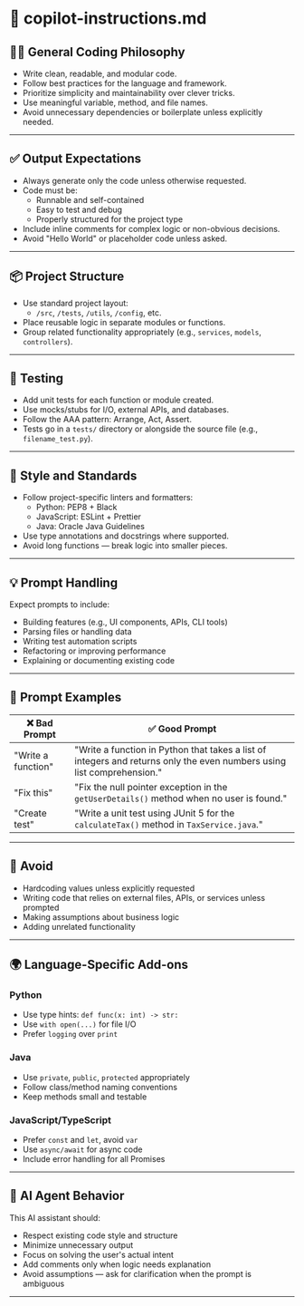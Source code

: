 # 🧠 copilot-instructions.md

## 👨‍💻 General Coding Philosophy

- Write clean, readable, and modular code.
- Follow best practices for the language and framework.
- Prioritize simplicity and maintainability over clever tricks.
- Use meaningful variable, method, and file names.
- Avoid unnecessary dependencies or boilerplate unless explicitly needed.

---

## ✅ Output Expectations

- Always generate only the code unless otherwise requested.
- Code must be:
  - Runnable and self-contained
  - Easy to test and debug
  - Properly structured for the project type
- Include inline comments for complex logic or non-obvious decisions.
- Avoid "Hello World" or placeholder code unless asked.

---

## 📦 Project Structure

- Use standard project layout:
  - `/src`, `/tests`, `/utils`, `/config`, etc.
- Place reusable logic in separate modules or functions.
- Group related functionality appropriately (e.g., `services`, `models`, `controllers`).

---

## 🧪 Testing

- Add unit tests for each function or module created.
- Use mocks/stubs for I/O, external APIs, and databases.
- Follow the AAA pattern: Arrange, Act, Assert.
- Tests go in a `tests/` directory or alongside the source file (e.g., `filename_test.py`).

---

## 🔧 Style and Standards

- Follow project-specific linters and formatters:
  - Python: PEP8 + Black
  - JavaScript: ESLint + Prettier
  - Java: Oracle Java Guidelines
- Use type annotations and docstrings where supported.
- Avoid long functions — break logic into smaller pieces.

---

## 💡 Prompt Handling

Expect prompts to include:
- Building features (e.g., UI components, APIs, CLI tools)
- Parsing files or handling data
- Writing test automation scripts
- Refactoring or improving performance
- Explaining or documenting existing code

---

## 📎 Prompt Examples

| ❌ Bad Prompt                  | ✅ Good Prompt |
|-------------------------------|----------------|
| "Write a function"            | "Write a function in Python that takes a list of integers and returns only the even numbers using list comprehension." |
| "Fix this"                    | "Fix the null pointer exception in the `getUserDetails()` method when no user is found." |
| "Create test"                 | "Write a unit test using JUnit 5 for the `calculateTax()` method in `TaxService.java`." |

---

## 🛑 Avoid

- Hardcoding values unless explicitly requested
- Writing code that relies on external files, APIs, or services unless prompted
- Making assumptions about business logic
- Adding unrelated functionality

---

## 🌍 Language-Specific Add-ons

### Python
- Use type hints: `def func(x: int) -> str:`
- Use `with open(...)` for file I/O
- Prefer `logging` over `print`

### Java
- Use `private`, `public`, `protected` appropriately
- Follow class/method naming conventions
- Keep methods small and testable

### JavaScript/TypeScript
- Prefer `const` and `let`, avoid `var`
- Use `async/await` for async code
- Include error handling for all Promises

---

## 🤖 AI Agent Behavior

This AI assistant should:
- Respect existing code style and structure
- Minimize unnecessary output
- Focus on solving the user's actual intent
- Add comments only when logic needs explanation
- Avoid assumptions — ask for clarification when the prompt is ambiguous

---